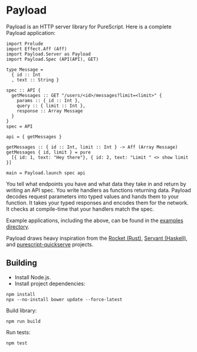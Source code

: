 # Payload

Payload is an HTTP server library for PureScript. Here is a complete Payload application:

```
import Prelude
import Effect.Aff (Aff)
import Payload.Server as Payload
import Payload.Spec (API(API), GET)

type Message = 
  { id :: Int
  , text :: String }

spec :: API {
  getMessages :: GET "/users/<id>/messages?limit=<limit>" {
    params :: { id :: Int },
    query :: { limit :: Int },
    response :: Array Message
  }
}
spec = API

api = { getMessages }

getMessages :: { id :: Int, limit :: Int } -> Aff (Array Message)
getMessages { id, limit } = pure
  [{ id: 1, text: "Hey there"}, { id: 2, text: "Limit " <> show limit }]

main = Payload.launch spec api
```

You tell what endpoints you have and what data they take in and return by writing an API spec. You write handlers as functions returning data. Payload decodes request parameters into typed values and hands them to your function. It takes your typed responses and encodes them for the network. It checks at compile-time that your handlers match the spec.

Example applications, including the above, can be found in the [examples directory](./examples).

Payload draws heavy inspiration from the [Rocket (Rust)](https://rocket.rs/), [Servant (Haskell)](https://haskell-servant.readthedocs.io/en/stable/), and [purescript-quickserve](https://github.com/paf31/purescript-quickserve) projects.

## Building

* Install Node.js.
* Install project dependencies:

```
npm install
npx --no-install bower update --force-latest
```

Build library:

```
npm run build
```

Run tests:

```
npm test
```